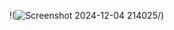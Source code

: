 !(![Screenshot 2024-12-04 214025](https://github.com/user-attachments/assets/d7f09e94-2635-49c1-877a-f2ab04f131ac)/)


